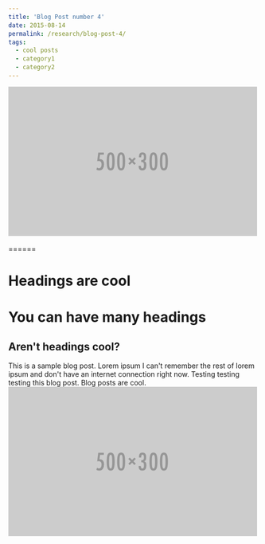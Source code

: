 ```yaml
---
title: 'Blog Post number 4'
date: 2015-08-14
permalink: /research/blog-post-4/
tags:
  - cool posts
  - category1
  - category2
---
```

<img src='/images/500x300.png'>

======

Headings are cool
======

You can have many headings
======

Aren't headings cool?
------
This is a sample blog post. Lorem ipsum I can't remember the rest of lorem ipsum and don't have an internet connection right now. Testing testing testing this blog post. Blog posts are cool.
<img src='/images/500x300.png'>